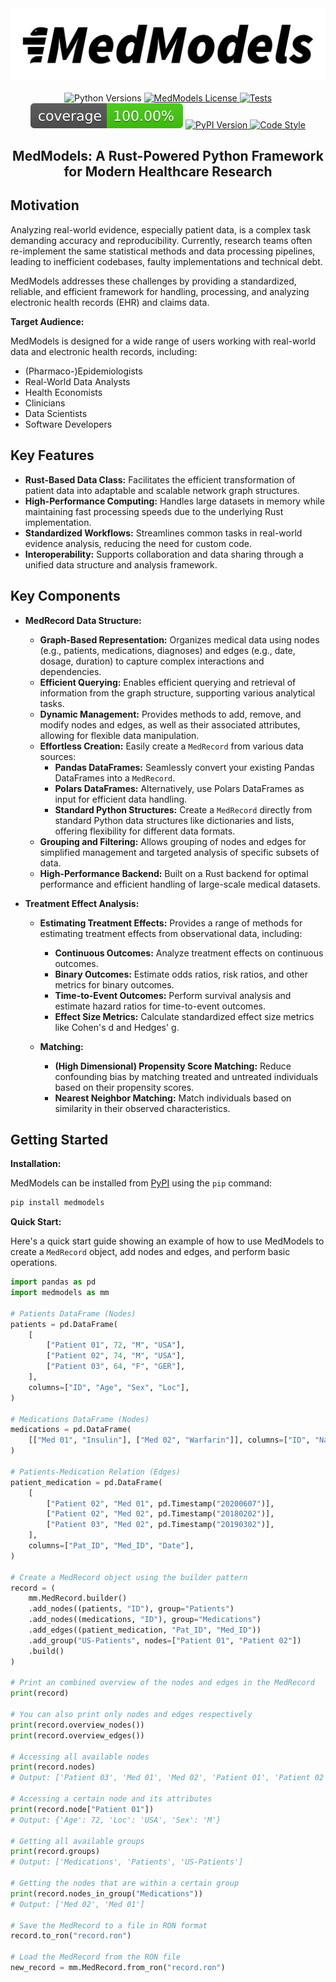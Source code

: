 <div align="center">
    <img src="https://raw.githubusercontent.com/limebit/medmodels-static/refs/heads/main/logos/logo_black_with_background.svg" alt="MedModels Logo">
</div>

<br>

<div align="center">
  <img alt="Python Versions" src="https://img.shields.io/badge/python-3.10%20%7C%203.11%20%7C%203.12%20%7C%203.13-blue">
  <a href="https://github.com/limebit/medmodels/blob/main/LICENSE">
    <img alt="MedModels License" src="https://img.shields.io/github/license/limebit/medmodels.svg">
  </a>
  <a href="https://github.com/limebit/medmodels/actions/workflows/testing.yml">
    <img src="https://github.com/limebit/medmodels/actions/workflows/testing.yml/badge.svg?branch=main" alt="Tests">
  </a>
  <img alt="Coverage percentage" src="https://raw.githubusercontent.com/limebit/medmodels-static/refs/heads/main/icons/coverage-badge.svg">
  <a href="https://pypi.org/project/medmodels/">
    <img src="https://img.shields.io/pypi/v/medmodels" alt="PyPI Version">
  </a>
  <a href="https://github.com/astral-sh/ruff">
    <img alt="Code Style" src="https://img.shields.io/endpoint?url=https://raw.githubusercontent.com/astral-sh/ruff/main/assets/badge/v2.json">
  </a>
</div>

<h2 align="center">
  MedModels: A Rust-Powered Python Framework for Modern Healthcare Research
</h2>

## Motivation

Analyzing real-world evidence, especially patient data, is a complex task demanding accuracy and reproducibility. Currently, research teams often re-implement the same statistical methods and data processing pipelines, leading to inefficient codebases, faulty implementations and technical debt.

MedModels addresses these challenges by providing a standardized, reliable, and efficient framework for handling, processing, and analyzing electronic health records (EHR) and claims data.

**Target Audience:**

MedModels is designed for a wide range of users working with real-world data and electronic health records, including:

- (Pharmaco-)Epidemiologists
- Real-World Data Analysts
- Health Economists
- Clinicians
- Data Scientists
- Software Developers

## Key Features

- **Rust-Based Data Class:** Facilitates the efficient transformation of patient data into adaptable and scalable network graph structures.
- **High-Performance Computing:** Handles large datasets in memory while maintaining fast processing speeds due to the underlying Rust implementation.
- **Standardized Workflows:** Streamlines common tasks in real-world evidence analysis, reducing the need for custom code.
- **Interoperability:** Supports collaboration and data sharing through a unified data structure and analysis framework.

## Key Components

- **MedRecord Data Structure:**

  - **Graph-Based Representation:** Organizes medical data using nodes (e.g., patients, medications, diagnoses) and edges (e.g., date, dosage, duration) to capture complex interactions and dependencies.
  - **Efficient Querying:** Enables efficient querying and retrieval of information from the graph structure, supporting various analytical tasks.
  - **Dynamic Management:** Provides methods to add, remove, and modify nodes and edges, as well as their associated attributes, allowing for flexible data manipulation.
  - **Effortless Creation:** Easily create a `MedRecord` from various data sources:
    - **Pandas DataFrames:** Seamlessly convert your existing Pandas DataFrames into a `MedRecord`.
    - **Polars DataFrames:** Alternatively, use Polars DataFrames as input for efficient data handling.
    - **Standard Python Structures:** Create a `MedRecord` directly from standard Python data structures like dictionaries and lists, offering flexibility for different data formats.
  - **Grouping and Filtering:** Allows grouping of nodes and edges for simplified management and targeted analysis of specific subsets of data.
  - **High-Performance Backend:** Built on a Rust backend for optimal performance and efficient handling of large-scale medical datasets.

- **Treatment Effect Analysis:**

  - **Estimating Treatment Effects:** Provides a range of methods for estimating treatment effects from observational data, including:

    - **Continuous Outcomes:** Analyze treatment effects on continuous outcomes.
    - **Binary Outcomes:** Estimate odds ratios, risk ratios, and other metrics for binary outcomes.
    - **Time-to-Event Outcomes:** Perform survival analysis and estimate hazard ratios for time-to-event outcomes.
    - **Effect Size Metrics:** Calculate standardized effect size metrics like Cohen's d and Hedges' g.

  - **Matching:**
    - **(High Dimensional) Propensity Score Matching:** Reduce confounding bias by matching treated and untreated individuals based on their propensity scores.
    - **Nearest Neighbor Matching:** Match individuals based on similarity in their observed characteristics.

## Getting Started

**Installation:**

MedModels can be installed from [PyPI](https://pypi.org/project/medmodels/) using the `pip` command:

```bash
pip install medmodels
```

**Quick Start:**

Here's a quick start guide showing an example of how to use MedModels to create a `MedRecord` object, add nodes and edges, and perform basic operations.

```python
import pandas as pd
import medmodels as mm

# Patients DataFrame (Nodes)
patients = pd.DataFrame(
    [
        ["Patient 01", 72, "M", "USA"],
        ["Patient 02", 74, "M", "USA"],
        ["Patient 03", 64, "F", "GER"],
    ],
    columns=["ID", "Age", "Sex", "Loc"],
)

# Medications DataFrame (Nodes)
medications = pd.DataFrame(
    [["Med 01", "Insulin"], ["Med 02", "Warfarin"]], columns=["ID", "Name"]
)

# Patients-Medication Relation (Edges)
patient_medication = pd.DataFrame(
    [
        ["Patient 02", "Med 01", pd.Timestamp("20200607")],
        ["Patient 02", "Med 02", pd.Timestamp("20180202")],
        ["Patient 03", "Med 02", pd.Timestamp("20190302")],
    ],
    columns=["Pat_ID", "Med_ID", "Date"],
)

# Create a MedRecord object using the builder pattern
record = (
    mm.MedRecord.builder()
    .add_nodes((patients, "ID"), group="Patients")
    .add_nodes((medications, "ID"), group="Medications")
    .add_edges((patient_medication, "Pat_ID", "Med_ID"))
    .add_group("US-Patients", nodes=["Patient 01", "Patient 02"])
    .build()
)

# Print an combined overview of the nodes and edges in the MedRecord
print(record)

# You can also print only nodes and edges respectively
print(record.overview_nodes())
print(record.overview_edges())

# Accessing all available nodes
print(record.nodes)
# Output: ['Patient 03', 'Med 01', 'Med 02', 'Patient 01', 'Patient 02']

# Accessing a certain node and its attributes
print(record.node["Patient 01"])
# Output: {'Age': 72, 'Loc': 'USA', 'Sex': 'M'}

# Getting all available groups
print(record.groups)
# Output: ['Medications', 'Patients', 'US-Patients']

# Getting the nodes that are within a certain group
print(record.nodes_in_group("Medications"))
# Output: ['Med 02', 'Med 01']

# Save the MedRecord to a file in RON format
record.to_ron("record.ron")

# Load the MedRecord from the RON file
new_record = mm.MedRecord.from_ron("record.ron")
```
